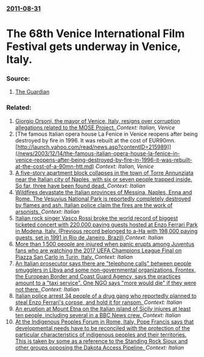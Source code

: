 ### [2011-08-31](/news/2011/08/31/index.md)

# The 68th Venice International Film Festival gets underway in Venice, Italy. 




### Source:

1. [The Guardian](http://www.guardian.co.uk/film/2011/aug/31/dangerous-method-venice-film-festival)

### Related:

1. [Giorgio Orsoni, the mayor of Venice, Italy, resigns over corruption allegations related to the MOSE Project. ](/news/2014/06/13/giorgio-orsoni-the-mayor-of-venice-italy-resigns-over-corruption-allegations-related-to-the-mose-project.md) _Context: Italian, Venice_
2. [The famous Italian opera house La Fenice in Venice reopens after being destroyed by fire in 1996. It was rebuilt at the cost of EUR90mn.[http://launch.yahoo.com/read/news.asp?contentID=215989]](/news/2003/12/14/the-famous-italian-opera-house-la-fenice-in-venice-reopens-after-being-destroyed-by-fire-in-1996-it-was-rebuilt-at-the-cost-of-a-90mn-htt.md) _Context: Italian, Venice_
3. [A five-story apartment block collapses in the town of Torre Annunziata near the Italian city of Naples, with six or seven people trapped inside. So far, three have been found dead. ](/news/2017/07/7/a-five-story-apartment-block-collapses-in-the-town-of-torre-annunziata-near-the-italian-city-of-naples-with-six-or-seven-people-trapped-ins.md) _Context: Italian_
4. [Wildfires devastate the Italian provinces of Messina, Naples, Enna and Rome. The Vesuvius National Park is reportedly completely destroyed by flames and ash. Italian police claim the fires are the work of arsonists. ](/news/2017/07/12/wildfires-devastate-the-italian-provinces-of-messina-naples-enna-and-rome-the-vesuvius-national-park-is-reportedly-completely-destroyed-b.md) _Context: Italian_
5. [Italian rock singer Vasco Rossi broke the world record of biggest ticketed concert with 220,000 paying guests hosted at Enzo Ferrari Park in Modena, Italy. (Previous record belonged to a-Ha with 198,000 paying guests, set in 1991 in Rio de Janeiro, Brazil) ](/news/2017/07/1/italian-rock-singer-vasco-rossi-broke-the-world-record-of-biggest-ticketed-concert-with-220-000-paying-guests-hosted-at-enzo-ferrari-park-in.md) _Context: Italian_
6. [More than 1,500 people are injured when panic erupts among Juventus fans who are watching the 2017 UEFA Champions League Final on Piazza San Carlo in Turin, Italy. ](/news/2017/06/3/more-than-1-500-people-are-injured-when-panic-erupts-among-juventus-fans-who-are-watching-the-2017-uefa-champions-league-final-on-piazza-san.md) _Context: Italian_
7. [An Italian prosecutor says there are "telephone calls" between people smugglers in Libya and some non-governmental organizations. Frontex, the European Border and Coast Guard Agency, says the practices amount to a "taxi service". One NGO says "more would die" if they were not there. ](/news/2017/04/23/an-italian-prosecutor-says-there-are-telephone-calls-between-people-smugglers-in-libya-and-some-non-governmental-organizations-frontex-t.md) _Context: Italian_
8. [Italian police arrest 34 people of a drug gang who reportedly planned to steal Enzo Ferrari's corpse, and hold it for ransom. ](/news/2017/03/30/italian-police-arrest-34-people-of-a-drug-gang-who-reportedly-planned-to-steal-enzo-ferrari-s-corpse-and-hold-it-for-ransom.md) _Context: Italian_
9. [An eruption at Mount Etna on the Italian island of Sicily injures at least ten people, including several in a BBC News crew. ](/news/2017/03/16/an-eruption-at-mount-etna-on-the-italian-island-of-sicily-injures-at-least-ten-people-including-several-in-a-bbc-news-crew.md) _Context: Italian_
10. [At the Indigenous Peoples Forum in Rome, Italy, Pope Francis says that developmental needs have to be reconciled with the protection of the particular characteristics of indigenous peoples and their territories. This is taken by some as a reference to the Standing Rock Sioux and other groups opposing the Dakota Access Pipeline. ](/news/2017/02/15/at-the-indigenous-peoples-forum-in-rome-italy-pope-francis-says-that-developmental-needs-have-to-be-reconciled-with-the-protection-of-the.md) _Context: Italian_
